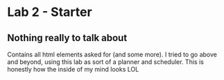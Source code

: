 # Lab 2 - Starter
## Nothing really to talk about
Contains all html elements asked for (and some more). I tried to go above and beyond, using this lab as sort of a planner and scheduler. 
This is honestly how the inside of my mind looks LOL
